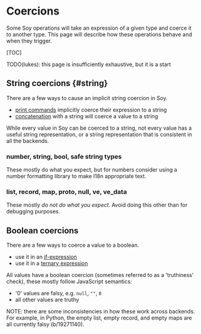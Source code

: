 # Coercions


Some Soy operations will take an expression of a given type and coerce it to
another type. This page will describe how these operations behave and when they
trigger.

[TOC]

TODO(lukes): this page is insufficiently exhaustive, but it is a start

## String coercions {#string}

There are a few ways to cause an implicit string coercion in Soy.

*   [print commands](print) implicitly coerce their expression to a string
*   [concatenation](expressions#plus) with a string will coerce a value to a
    string

While every value in Soy can be coerced to a string, not every value has a
useful string representation, or a string representation that is consistent in
all the backends.

### number, string, bool, safe string types

These mostly do what you expect, but for numbers consider using a number
formatting library to make I18n appropriate text.

### list, record, map, proto, null, ve, ve_data

These mostly _do not do what you expect_. Avoid doing this other than for
debugging purposes.

## Boolean coercions

There are a few ways to coerce a value to a boolean.

*   use it in an [if-expression](control-flow#if)
*   use it in a [ternary expression](expressions#ternary-operator)

All values have a boolean coercion (sometimes referred to as a 'truthiness'
check), these mostly follow JavaScript semantics:

*   '0' values are falsy, e.g. `null`, `""`, `0`
*   all other values are truthy

NOTE: there are some inconsistencies in how these work across backends. For
example, in Python, the empty list, empty record, and empty maps are all
currently falsy (b/19271140).

